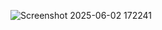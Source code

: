 ![Screenshot 2025-06-02 172241](https://github.com/user-attachments/assets/59578daf-0368-4af5-a1cd-24b64cad5794)

